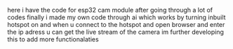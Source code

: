 here i have the code for esp32 cam module after going through a lot of codes 
finally i made my own code through ai which works by turning inbuilt hotspot on
and when u connect to the hotspot and open browser and enter the ip adress u can get the live stream of the camera 
im further developing this to add more functionalaties 

